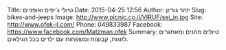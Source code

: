 Title: טיולי ג'יפים ואופניים
Date: 2015-04-25 12:56
Author: יזהר גוריון
Slug: bikes-and-jeeps
Image: http://www.picnic.co.il/VIRUF/sei_in.jpg
Site: http://www.ofek-il.com/
Phone: 049833987
Facebook: https://www.facebook.com/Matzman.ofek
Summary: טיולים מהנים ומאתגרים לזוגות, קבוצות ומשפחות עם ילדים בכל הגילאים.
